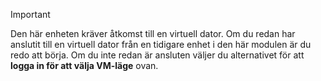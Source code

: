 > [!IMPORTANT]
> Den här enheten kräver åtkomst till en virtuell dator. Om du redan har anslutit till en virtuell dator från en tidigare enhet i den här modulen är du redo att börja. Om du inte redan är ansluten väljer du alternativet för att **logga in för att välja VM-läge** ovan.